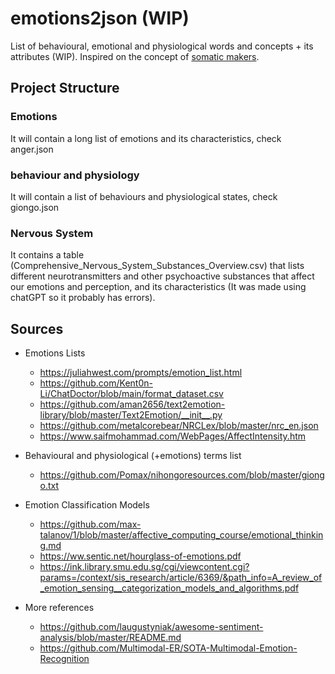 # emotions2json (WIP)

List of behavioural, emotional and physiological words and concepts + its attributes (WIP). Inspired on the concept of [somatic makers](https://en.wikipedia.org/wiki/Somatic_marker_hypothesis).

## Project Structure

### Emotions

It will contain a long list of emotions and its characteristics, check anger.json


### behaviour and physiology

It will contain a list of behaviours and physiological states, check giongo.json

### Nervous System

It contains a table (Comprehensive_Nervous_System_Substances_Overview.csv) that lists different neurotransmitters and other psychoactive substances that affect our emotions and perception, and its characteristics (It was made using chatGPT so it probably has errors).

## Sources

- Emotions Lists
    - https://juliahwest.com/prompts/emotion_list.html 
    - https://github.com/Kent0n-Li/ChatDoctor/blob/main/format_dataset.csv 
    - https://github.com/aman2656/text2emotion-library/blob/master/Text2Emotion/__init__.py 
    - https://github.com/metalcorebear/NRCLex/blob/master/nrc_en.json 
    - https://www.saifmohammad.com/WebPages/AffectIntensity.htm 

- Behavioural and physiological (+emotions) terms list
    - https://github.com/Pomax/nihongoresources.com/blob/master/giongo.txt 

- Emotion Classification Models
    - https://github.com/max-talanov/1/blob/master/affective_computing_course/emotional_thinking.md 
    - https://ww.sentic.net/hourglass-of-emotions.pdf 
    - https://ink.library.smu.edu.sg/cgi/viewcontent.cgi?params=/context/sis_research/article/6369/&path_info=A_review_of_emotion_sensing__categorization_models_and_algorithms.pdf 

- More references
    - https://github.com/laugustyniak/awesome-sentiment-analysis/blob/master/README.md 
    - https://github.com/Multimodal-ER/SOTA-Multimodal-Emotion-Recognition 
